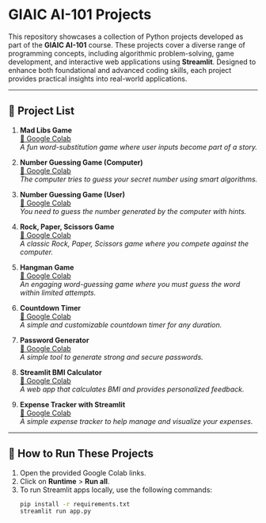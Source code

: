 # GIAIC AI-101 Projects

This repository showcases a collection of Python projects developed as part of the **GIAIC AI-101** course. These projects cover a diverse range of programming concepts, including algorithmic problem-solving, game development, and interactive web applications using **Streamlit**. Designed to enhance both foundational and advanced coding skills, each project provides practical insights into real-world applications.

---

## 📜 Project List

1. **Mad Libs Game**  
   [🔗 Google Colab](https://colab.research.google.com/drive/1QbTXe71IRESUeSrhvoFboLoMJb5r117Y?usp=sharing)  
   *A fun word-substitution game where user inputs become part of a story.*  

2. **Number Guessing Game (Computer)**  
   [🔗 Google Colab](https://colab.research.google.com/drive/1C5dUjk9ncdmoJQnYfgmbjAez7tFHJuZE?usp=sharing)  
   *The computer tries to guess your secret number using smart algorithms.*  

3. **Number Guessing Game (User)**  
   [🔗 Google Colab](https://colab.research.google.com/drive/1ZPCZXV2Iw0CYKdfMIYo84mu3gJdAWxyf?usp=sharing)  
   *You need to guess the number generated by the computer with hints.*  

4. **Rock, Paper, Scissors Game**  
   [🔗 Google Colab](https://colab.research.google.com/drive/1j5_TuIzrY_AnV4qz2iJMo7M5e27IhpHo?usp=sharing)  
   *A classic Rock, Paper, Scissors game where you compete against the computer.*  

5. **Hangman Game**  
   [🔗 Google Colab](https://colab.research.google.com/drive/1rAmhR7oym06C9Nv7i0SPWliXSIslwjCg?usp=sharing)  
   *An engaging word-guessing game where you must guess the word within limited attempts.*  

6. **Countdown Timer**  
   [🔗 Google Colab](https://colab.research.google.com/drive/1KPTLVvXJYd3-6BvSuaPb4Gy1oY5vGiC2?usp=sharing)  
   *A simple and customizable countdown timer for any duration.*  

7. **Password Generator**  
   [🔗 Google Colab](https://colab.research.google.com/drive/10C2SPlG99ajiYlohx6MttzVxfXi1spwl?usp=sharing)  
   *A simple tool to generate strong and secure passwords.*  

8. **Streamlit BMI Calculator**  
   [🔗 Google Colab](https://colab.research.google.com/drive/1Q8P9ta-4aE6KetONdyLPuuCqu-D9gldT?usp=sharing)  
   *A web app that calculates BMI and provides personalized feedback.*  

9. **Expense Tracker with Streamlit**  
   [🔗 Google Colab](https://colab.research.google.com/drive/1cvUSpAlB8QZ17O2S0e8r2MvVinojbV28?usp=sharing)  
   *A simple expense tracker to help manage and visualize your expenses.*  

---

## 🚀 How to Run These Projects

1. Open the provided Google Colab links.  
2. Click on **Runtime** > **Run all**.  
3. To run Streamlit apps locally, use the following commands:  
   ```bash
   pip install -r requirements.txt
   streamlit run app.py
